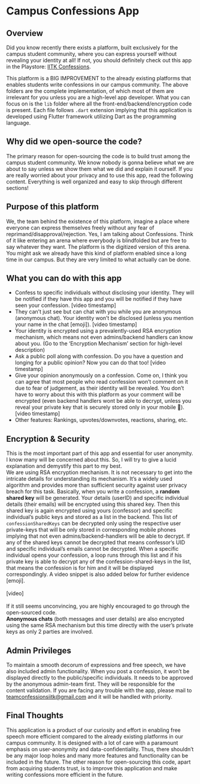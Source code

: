 # Campus Confessions App

## Overview
Did you know recently there exists a platform, built exclusively for the campus student community, where you can express yourself without revealing your identity at all! If not, you should definitely check out this app in the Playstore: [IITK Confessions](https://play.google.com/store/apps/details?id=com.gamingentertainment.iitkconfessions).

This platform is a BIG IMPROVEMENT to the already existing platforms that enables students write confessions in our campus community. The above folders are the complete implementation, of which most of them are irrelevant for you unless you are a high-level app developer. What you can focus on is the `lib` folder where all the front-end/backend/encryption code is present. Each file follows `.dart` extension implying that this application is developed using Flutter framework utilizing Dart as the programming language.

## Why did we open-source the code?
The primary reason for open-sourcing the code is to build trust among the campus student community. We know nobody is gonna believe what we are about to say unless we show them what we did and explain it ourself. If you are really worried about your privacy and to use this app, read the following content. Everything is well organized and easy to skip through different sections!

## Purpose of this platform
We, the team behind the existence of this platform, imagine a place where everyone can express themselves freely without any fear of reprimand/disapproval/rejection. Yes, I am talking about Confessions. Think of it like entering an arena where everybody is blindfolded but are free to say whatever they want. The platform is the digitized version of this arena. You might ask we already have this kind of platform enabled since a long time in our campus. But they are very limited to what actually can be done.

## What you can do with this app
+ Confess to specific individuals without disclosing your identity. They will be notified if they have this app and you will be notified if they have seen your confession. [video timestamp] <br>
+ They can’t just see but can chat with you while you are anonymous (anonymous chat). Your identity won’t be disclosed (unless you mention your name in the chat [emoji]). [video timestamp] <br>
+ Your identity is encrypted using a prevalently-used RSA encryption mechanism, which means not even admins/backend handlers can know about you. (Go to the ‘Encryption Mechanism’ section for high-level description) <br>
+ Ask a public poll along with confession. Do you have a question and longing for a public opinion? Now you can do that too! [video timestamp] <br>
+ Give your opinion anonymously on a confession. Come on, I think you can agree that most people who read confession won’t comment on it due to fear of judgement, as their identity will be revealed. You don’t have to worry about this with this platform as your comment will be encrypted (even backend handlers wont be able to decrypt, unless you reveal your private key that is securely stored only in your mobile 🙂). [video timestamp] <br>
+ Other features: Rankings, upvotes/downvotes, reactions, sharing, etc.

## Encryption & Security
This is the most important part of this app and essential for user anonymity. I know many will be concerned about this. So, I will try to give a lucid explanation and demystify this part to my best. <br>
We are using RSA encryption mechanism. It is not necessary to get into the intricate details for understanding its mechanism. It’s a widely used algorithm and provides more than sufficient security against user privacy breach for this task. Basically, when you write a confession, a **random shared key** will be generated. Your details (userID) and specific individual details (their emails) will be encrypted using this shared key. Then this shared key is again encrypted using yours (confessor) and specific individual’s public keys and stored as a list in the backend. This list of `confessionSharedKeys` can be decrypted only using the respective user private-keys that will be only stored in corresponding mobile phones implying that not even admins/backend-handlers will be able to decrypt. If any of the shared keys cannot be decrypted that means confessor’s UID and specific individual’s emails cannot be decrypted. When a specific individual opens your confession, a loop runs through this list and if his private key is able to decrypt any of the confession-shared-keys in the list, that means the confession is for him and it will be displayed correspondingly. A video snippet is also added below for further evidence [emoji]. <br> 
<br>
[video] 
<br>
<br>
If it still seems unconvincing, you are highly encouraged to go through the open-sourced code. <br>
**Anonymous chats** (both messages and user details) are also encrypted using the same RSA mechanism but this time directly with the user’s private keys as only 2 parties are involved.


## Admin Privileges
To maintain a smooth decorum of expressions and free speech, we have also included admin functionality. When you post a confession, it won’t be displayed directly to the public/specific individuals. It needs to be approved by the anonymous admin-team first. They will be responsible for the content validation. If you are facing any trouble with the app, please mail to [teamconfessionsiitk@gmail.com](mailto:teamconfessionsiitk@gmail.com) and it will be handled with priority.

## Final Thoughts
This application is a product of our curiosity and effort in enabling free speech more efficient compared to the already existing platforms in our campus community. It is designed with a lot of care with a paramount emphasis on user-anonymity and data-confidentiality. Thus, there shouldn’t be any major loop holes and many more features and functionality can be included in the future. The other reason for open-sourcing this code, apart from acquiring students trust, is to improve this application and make writing confessions more efficient in the future.
